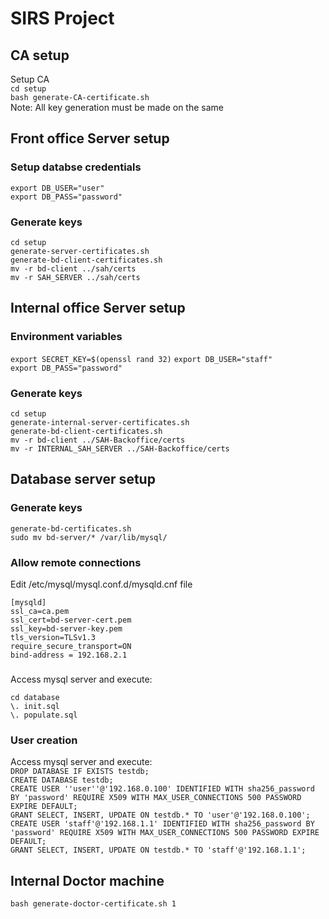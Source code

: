 # SIRS Project


## CA  setup
Setup CA  
` cd setup `  
` bash generate-CA-certificate.sh `  
Note: All key generation must be made on the same

## Front office Server setup 
### Setup databse credentials
` export DB_USER="user" `    
` export DB_PASS="password" `
### Generate keys  
` cd setup `    
` generate-server-certificates.sh `   
` generate-bd-client-certificates.sh `    
` mv -r bd-client ../sah/certs `    
` mv -r SAH_SERVER ../sah/certs `    

## Internal office Server setup
### Environment variables
` export SECRET_KEY=$(openssl rand 32) `
` export DB_USER="staff" `   
` export DB_PASS="password" `  
### Generate keys
` cd setup `    
` generate-internal-server-certificates.sh `    
` generate-bd-client-certificates.sh `    
` mv -r bd-client ../SAH-Backoffice/certs `    
` mv -r INTERNAL_SAH_SERVER ../SAH-Backoffice/certs `    

## Database server setup
### Generate keys
` generate-bd-certificates.sh `    
`sudo mv bd-server/* /var/lib/mysql/ `   

### Allow remote connections 
Edit /etc/mysql/mysql.conf.d/mysqld.cnf file   
```
[mysqld]
ssl_ca=ca.pem
ssl_cert=bd-server-cert.pem
ssl_key=bd-server-key.pem
tls_version=TLSv1.3
require_secure_transport=ON
bind-address = 192.168.2.1
```
###
Access mysql server and execute:  
```
cd database
\. init.sql
\. populate.sql
```

### User creation
Access mysql server and execute:  
` DROP DATABASE IF EXISTS testdb; `  
` CREATE DATABASE testdb; `  
` CREATE USER ''user''@'192.168.0.100' IDENTIFIED WITH sha256_password BY 'password' REQUIRE X509 WITH MAX_USER_CONNECTIONS 500 PASSWORD EXPIRE DEFAULT; `    
` GRANT SELECT, INSERT, UPDATE ON testdb.* TO 'user'@'192.168.0.100'; `  
` CREATE USER 'staff'@'192.168.1.1' IDENTIFIED WITH sha256_password BY 'password' REQUIRE X509 WITH MAX_USER_CONNECTIONS 500 PASSWORD EXPIRE DEFAULT; `  
` GRANT SELECT, INSERT, UPDATE ON testdb.* TO 'staff'@'192.168.1.1'; `    

## Internal Doctor machine  
` bash generate-doctor-certificate.sh 1 `  




